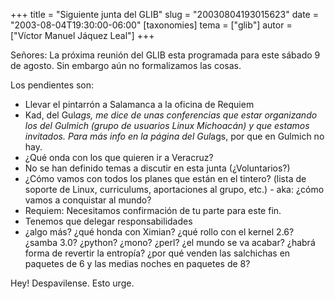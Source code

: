 +++
title = "Siguiente junta del GLIB"
slug = "20030804193015623"
date = "2003-08-04T19:30:00-06:00"
[taxonomies]
tema = ["glib"]
autor = ["Víctor Manuel Jáquez Leal"]
+++

Señores: La próxima reunión del GLIB esta programada para este sábado 9
de agosto. Sin embargo aún no formalizamos las cosas.

Los pendientes son:

<!-- more -->
-   Llevar el pintarrón a Salamanca a la oficina de Requiem
-   Kad, del Gul*ags, me dice de unas conferencias que estar organizando
    los del Gulmich (grupo de usuarios Linux Michoacán) y que estamos
    invitados. Para más info en la página del Gul*ags, por que en
    Gulmich no hay.
-   ¿Qué onda con los que quieren ir a Veracruz?
-   No se han definido temas a discutir en esta junta (¿Voluntarios?)
-   ¿Cómo vamos con todos los planes que están en el tintero? (lista de
    soporte de Linux, curriculums, aportaciones al grupo, etc.) - aka:
    ¿cómo vamos a conquistar al mundo?
-   Requiem: Necesitamos confirmación de tu parte para este fin.
-   Tenemos que delegar responsabilidades
-   ¿algo más? ¿qué honda con Ximian? ¿qué rollo con el kernel 2.6?
    ¿samba 3.0? ¿python? ¿mono? ¿perl? ¿el mundo se va acabar? ¿habrá
    forma de revertir la entropía? ¿por qué venden las salchichas en
    paquetes de 6 y las medias noches en paquetes de 8?

Hey! Despavilense. Esto urge.
